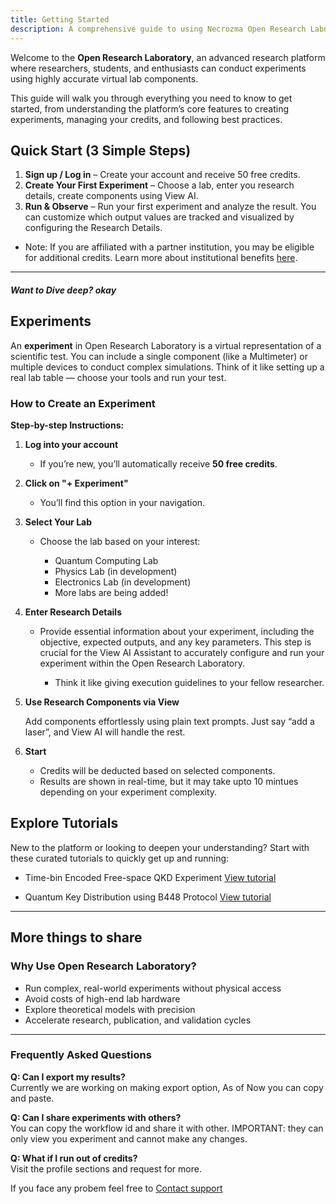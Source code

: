 ```yaml
---
title: Getting Started
description: A comprehensive guide to using Necrozma Open Research Laboratory for experiments and workflows.
---
```


Welcome to the **Open Research Laboratory**, an advanced research platform where researchers, students, and enthusiasts can conduct experiments using highly accurate virtual lab components.

This guide will walk you through everything you need to know to get started, from understanding the platform’s core features to creating experiments, managing your credits, and following best practices.


## Quick Start (3 Simple Steps)

1. **Sign up / Log in** – Create your account and receive 50 free credits.
2. **Create Your First Experiment** – Choose a lab, enter you research details, create components using View AI.
3. **Run & Observe** – Run your first experiment and analyze the result. You can customize which output values are tracked and visualized by configuring the Research Details.

- Note: If you are affiliated with a partner institution, you may be eligible for additional credits. Learn more about institutional benefits [here](/guides/how-to-redeem-partner-perks/).

---
##### Want to Dive deep? okay
## Experiments

An **experiment** in Open Research Laboratory is a virtual representation of a scientific test. You can include a single component (like a Multimeter) or multiple devices to conduct complex simulations. Think of it like setting up a real lab table — choose your tools and run your test.

### How to Create an Experiment

**Step-by-step Instructions:**

1. **Log into your account**

   * If you’re new, you’ll automatically receive **50 free credits**.

2. **Click on "+ Experiment"**

   * You’ll find this option in your navigation.

3. **Select Your Lab**

   * Choose the lab based on your interest:

     * Quantum Computing Lab
     * Physics Lab (in development)
     * Electronics Lab (in development)
     * More labs are being added!

4. **Enter Research Details**

   * Provide essential information about your experiment, including the objective, expected outputs, and any key parameters. This step is crucial for the View AI Assistant to accurately configure and run your experiment within the Open Research Laboratory.

      * Think it like giving execution guidelines to your fellow researcher.

5. **Use Research Components via View**

      Add components effortlessly using plain text prompts. Just say “add a laser”, and View AI will handle the rest.

6. **Start**

   * Credits will be deducted based on selected components.
   * Results are shown in real-time, but it may take upto 10 mintues depending on your experiment complexity.

## Explore Tutorials
New to the platform or looking to deepen your understanding?
Start with these curated tutorials to quickly get up and running:

* Time-bin Encoded Free-space QKD Experiment [View tutorial](/tutorials/time-bin-encoded-free-space-qkd-experiment/)

* Quantum Key Distribution using B448 Protocol [View tutorial](/tutorials/quantum-key-distribution-using-b448-rotocol/)

---

## More things to share 
### Why Use Open Research Laboratory?

* Run complex, real-world experiments without physical access
* Avoid costs of high-end lab hardware
* Explore theoretical models with precision
* Accelerate research, publication, and validation cycles

---

### Frequently Asked Questions

**Q: Can I export my results?**  
Currently we are working on making export option, As of Now you can copy and paste.

**Q: Can I share experiments with others?**  
You can copy the workflow id and share it with other. IMPORTANT: they can only view you experiment and cannot make any changes.

**Q: What if I run out of credits?**  
Visit the profile sections and request for more.

If you face any probem feel free to [Contact support](/report-issue)